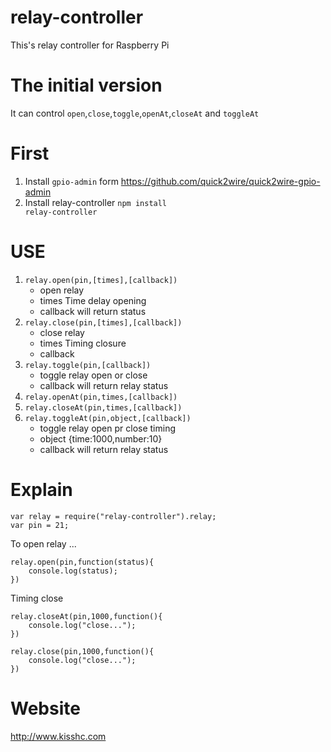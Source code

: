relay-controller
================

This's relay controller for Raspberry Pi

The initial version
====================

It can control <code>open</code>,<code>close</code>,<code>toggle</code>,<code>openAt</code>,<code>closeAt</code> and <code>toggleAt</code>

First
==================
1. Install <code>gpio-admin</code> form https://github.com/quick2wire/quick2wire-gpio-admin
2. Install relay-controller <code>npm install relay-controller</code>

USE
=================
1. <code>relay.open(pin,[times],[callback])</code>
	+ open relay 
	+ times Time delay opening
	+ callback will return status
2. <code>relay.close(pin,[times],[callback])</code>
	+ close relay
	+ times Timing closure
	+ callback
3. <code>relay.toggle(pin,[callback])</code>
	+ toggle relay open or close
	+ callback will return relay status
4. <code>relay.openAt(pin,times,[callback])</code>
5. <code>relay.closeAt(pin,times,[callback])</code>
6. <code>relay.toggleAt(pin,object,[callback])</code>
	+ toggle relay open pr close timing 
	+ object {time:1000,number:10}
	+ callback will return relay status
	
Explain
======================
```
var relay = require("relay-controller").relay;
var pin = 21;
```

To open relay ...

```
relay.open(pin,function(status){
	console.log(status);
})
```

Timing close
 
```
relay.closeAt(pin,1000,function(){
	console.log("close...");
})
``` 

```
relay.close(pin,1000,function(){
	console.log("close...");
})
```

Website
=================
http://www.kisshc.com


